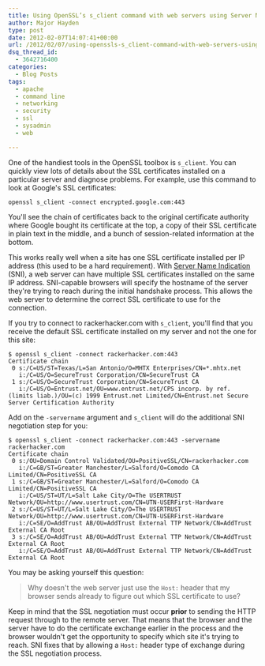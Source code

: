 ```yaml
---
title: Using OpenSSL’s s_client command with web servers using Server Name Indication (SNI)
author: Major Hayden
type: post
date: 2012-02-07T14:07:41+00:00
url: /2012/02/07/using-openssls-s_client-command-with-web-servers-using-server-name-indication-sni/
dsq_thread_id:
  - 3642716400
categories:
  - Blog Posts
tags:
  - apache
  - command line
  - networking
  - security
  - ssl
  - sysadmin
  - web

---
```

One of the handiest tools in the OpenSSL toolbox is `s_client`. You can quickly view lots of details about the SSL certificates installed on a particular server and diagnose problems. For example, use this command to look at Google's SSL certificates:

```
openssl s_client -connect encrypted.google.com:443
```


You'll see the chain of certificates back to the original certificate authority where Google bought its certificate at the top, a copy of their SSL certificate in plain text in the middle, and a bunch of session-related information at the bottom.

This works really well when a site has one SSL certificate installed per IP address (this used to be a hard requirement). With [Server Name Indication][1] (SNI), a web server can have multiple SSL certificates installed on the same IP address. SNI-capable browsers will specify the hostname of the server they're trying to reach during the initial handshake process. This allows the web server to determine the correct SSL certificate to use for the connection.

If you try to connect to rackerhacker.com with `s_client`, you'll find that you receive the default SSL certificate installed on my server and not the one for this site:

```
$ openssl s_client -connect rackerhacker.com:443
Certificate chain
 0 s:/C=US/ST=Texas/L=San Antonio/O=MHTX Enterprises/CN=*.mhtx.net
   i:/C=US/O=SecureTrust Corporation/CN=SecureTrust CA
 1 s:/C=US/O=SecureTrust Corporation/CN=SecureTrust CA
   i:/C=US/O=Entrust.net/OU=www.entrust.net/CPS incorp. by ref. (limits liab.)/OU=(c) 1999 Entrust.net Limited/CN=Entrust.net Secure Server Certification Authority
```


Add on the `-servername` argument and `s_client` will do the additional SNI negotiation step for you:

```
$ openssl s_client -connect rackerhacker.com:443 -servername rackerhacker.com
Certificate chain
 0 s:/OU=Domain Control Validated/OU=PositiveSSL/CN=rackerhacker.com
   i:/C=GB/ST=Greater Manchester/L=Salford/O=Comodo CA Limited/CN=PositiveSSL CA
 1 s:/C=GB/ST=Greater Manchester/L=Salford/O=Comodo CA Limited/CN=PositiveSSL CA
   i:/C=US/ST=UT/L=Salt Lake City/O=The USERTRUST Network/OU=http://www.usertrust.com/CN=UTN-USERFirst-Hardware
 2 s:/C=US/ST=UT/L=Salt Lake City/O=The USERTRUST Network/OU=http://www.usertrust.com/CN=UTN-USERFirst-Hardware
   i:/C=SE/O=AddTrust AB/OU=AddTrust External TTP Network/CN=AddTrust External CA Root
 3 s:/C=SE/O=AddTrust AB/OU=AddTrust External TTP Network/CN=AddTrust External CA Root
   i:/C=SE/O=AddTrust AB/OU=AddTrust External TTP Network/CN=AddTrust External CA Root
```


You may be asking yourself this question:

> Why doesn't the web server just use the `Host:` header that my browser sends already to figure out which SSL certificate to use?

Keep in mind that the SSL negotiation must occur **prior** to sending the HTTP request through to the remote server. That means that the browser and the server have to do the certificate exchange earlier in the process and the browser wouldn't get the opportunity to specify which site it's trying to reach. SNI fixes that by allowing a `Host:` header type of exchange during the SSL negotiation process.

 [1]: http://en.wikipedia.org/wiki/Server_Name_Indication
